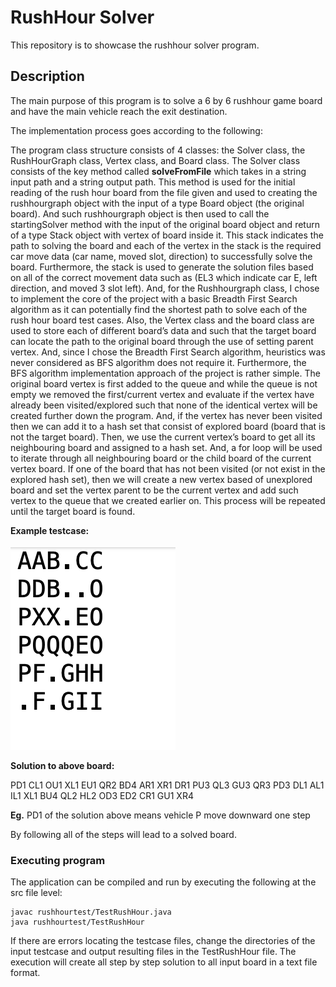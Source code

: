 
# RushHour Solver

This repository is to showcase the rushhour solver program.

## Description

The main purpose of this program is to solve a 6 by 6 rushhour game board and have the main vehicle reach the exit destination. 

The implementation process goes according to the following:

The program class structure consists of 4 classes: the Solver class, the RushHourGraph class, Vertex class, and Board class. The Solver class consists of the key method called **solveFromFile** which takes in a string input path and a string output path. This method is used for the initial reading of the rush hour board from the file given and used to creating the rushhourgraph object with the input of a type Board object (the original board). And such rushhourgraph object is then used to call the startingSolver method with the input of the original board object and return of a type Stack object with vertex of board inside it. This stack indicates the path to solving the board and each of the vertex in the stack is the required car move data (car name, moved slot, direction) to successfully solve the board. Furthermore, the stack is used to generate the solution files based on all of the correct movement data such as (EL3 which indicate car E, left direction, and moved 3 slot left). And, for the Rushhourgraph class, I chose to implement the core of the project with a basic Breadth First Search algorithm as it can potentially find the shortest path to solve each of the rush hour board test cases. Also, the Vertex class and the board class are used to store each of different board’s data and such that the target board can locate the path to the original board through the use of setting parent vertex. And, since I chose the Breadth First Search algorithm, heuristics was never considered as BFS algorithm does not require it. Furthermore, the BFS algorithm implementation approach of the project is rather simple. The original board vertex is first added to the queue and while the queue is not empty we removed the first/current vertex and evaluate if the vertex have already been visited/explored such that none of the identical vertex will be created further down the program. And, if the vertex has never been visited then we can add it to a hash set that consist of explored board (board that is not the target board). Then, we use the current vertex’s board to get all its neighbouring board and assigned to a hash set. And, a for loop will be used to iterate through all neighbouring board or the child board of the current vertex board. If one of the board that has not been visited (or not exist in the explored hash set), then we will create a new vertex based of unexplored board and set the vertex parent to be the current vertex and add such vertex to the queue that we created earlier on. This process will be repeated until the target board is found. 

**Example testcase:**

<img src="https://github.com/thomaslui003/rushHourSolver/blob/main/testcase.png" width="264" height="328">

**Solution to above board:**

PD1
CL1
OU1
XL1
EU1
QR2
BD4
AR1
XR1
DR1
PU3
QL3
GU3
QR3
PD3
DL1
AL1
IL1
XL1
BU4
QL2
HL2
OD3
ED2
CR1
GU1
XR4

**Eg.** PD1 of the solution above means vehicle P move downward one step

By following all of the steps will lead to a solved board.

### Executing program

The application can be compiled and run by executing the following at the src file level:
```
javac rushhourtest/TestRushHour.java
java rushhourtest/TestRushHour
```
If there are errors locating the testcase files, change the directories of the input testcase and output resulting files in the TestRushHour file.
The execution will create all step by step solution to all input board in a text file format.




